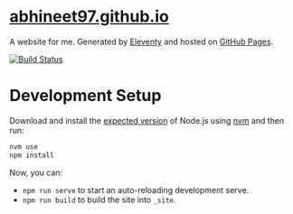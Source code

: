 # [abhineet97.github.io](https://abhineet97.github.io)

A website for me. Generated by [Eleventy](https://github.com/11ty/eleventy) and hosted on [GitHub Pages](https://pages.github.com/).

[![Build Status](https://travis-ci.com/abhineet97/abhineet97.github.io.svg?branch=main)](https://travis-ci.com/abhineet97/abhineet97.github.io)

# Development Setup

Download and install the [expected version](/.nvmrc) of Node.js using [nvm](https://github.com/nvm-sh/nvm) and then run:

```sh
nvm use
npm install
```

Now, you can:

- `npm run serve` to start an auto-reloading development serve.
- `npm run build` to build the site into `_site`.
